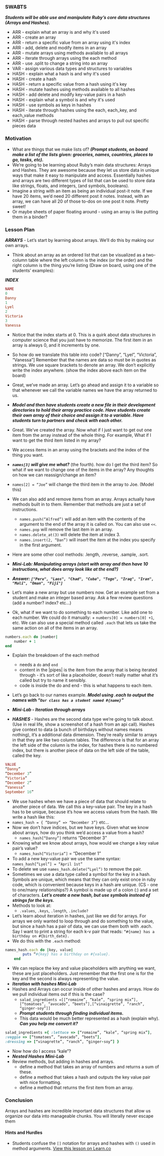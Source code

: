 ### SWABTS
***Students will be able use and manipulate Ruby’s core data structures (Arrays and
Hashes).***

+ ARR - explain what an array is and why it's used
+ ARR - create an array
+ ARR - return a specific value from an array using it's index
+ ARR - add, delete and modify items in an array
+ ARR - mutate arrays using methods available to all arrays
+ ARR - iterate through arrays using the each method
+ ARR - use .split to change a string into an array
+ VAR - assign various data types and structures to variables
+ HASH - explain what a hash is and why it's used
+ HASH - create a hash
+ HASH - return a specific value from a hash using it's key
+ HASH - mutate hashes using methods available to all hashes
+ HASH - add delete and modify key-value pairs in a hash
+ HASH - explain what a symbol is and why it's used
+ HASH - use symbols as keys in hashes
+ HASH - iterate through hashes using the each, each_key, and each_value methods
+ HASH - parse through nested hashes and arrays to pull out specific pieces data

### Motivation
+ What are things that we make lists of? ***(Prompt students, on board make a list of the lists given: groceries, names, countries, places to go, tasks, etc).***
+ We’re going to be learning about Ruby’s main data structures: Arrays and Hashes. They are awesome because they let us store data in unique ways that make it easy to manipulate and access. Essentially hashes and arrays are two different types of list that can be used to store data like strings, floats, and integers, (and symbols, booleans).
+ Imagine a string with an item as being an individual post-it note. If we have 20 items, we’d need 20 different post it notes. Instead, with an array, we can have all 20 of those to-dos on one post it note. Pretty sweet!
+ Or maybe sheets of paper floating around - using an array is like putting them in a binder?

### Lesson Plan 
***ARRAYS*** - Let’s start by learning about arrays. We’ll do this by making our own arrays.

+ Think about an array as an ordered list that can be visualized as a two-column table where the left column is the index (or the order) and the right column is the thing you’re listing (Draw on board, using one of the students’ examples):

***INDEX***

```ruby
NAME
0
Danny
1
Lyel
2
Victoria
3
Vanessa
```

+ Notice that the index starts at 0. This is a quirk about data structures in computer science that you just have to memorize. The first item in an array is always 0, and it increments by one.
+ So how do we translate this table into code?
[“Danny”, “Lyel”, “Victoria”, “Vanessa”]
Remember that the names are data so must be in quotes as strings.
We use square brackets to denote an array.
We don’t explicitly write the index anywhere. (show the index above each item on the board)
+ Great, we’ve made an array. Let’s go ahead and assign it to a variable so that whenever we call the variable names we have the array returned to us.
+ ***Model and then have students create a new file in their development directories to hold their array practice code. Have students create their own array of their choice and assign it to a variable. Have students turn to partners and check with each other.***
+ Great. We’ve created the array. Now what if I just want to get out one item from the array instead of the whole thing. For example, What if I want to get the third item listed in my array?
+ We access items in an array using the brackets and the index of the thing you want.
+ ***`names[3]` will give me what?*** (the fourth). how do I get the third item?
So what if we want to change one of the items in the array? Any thoughts on how we can reassign/change an item?
+ `names[2] = “Joe”` will change the third item in the array to Joe. (Model this)
+ We can also add and remove items from an array. Arrays actually have methods built in to them. Remember that methods are just a set of instructions.
	+ `names.push(“Alfred”)` will add an item with the contents of the argument to the end of the array it is called on. You can also use `<<`.
	+ `names.pop` will remove the last item in an array.
	+ `names.delete_at(3)` will delete the item at index 3.
	+ `names.insert(2, “Dan”)` will insert the item at the index you specify in the first argument.
+ Here are some other cool methods: .length, .reverse, .sample, .sort.
+ ***Mini-Lab: Manipulating arrays (start with array and then have 10 instructions, what does array look like at the end?)***
+ ***Answer: `["Peru", "Laos", "Chad", "Cuba", "Togo", "Iraq", "Iran", "Mali", "Oman", "Fiji"]`*** 

+ Let’s make a new array but use numbers now. Get an example set from a student and make an integer based array. Ask a few review questions (add a number? index? etc…)
+ Ok, what if we want to do something to each number. Like add one to each number. We could do it manually: + `numbers[0] = numbers[0] +1`, etc. We can also use a special method called `.each` that lets us take the same action on all of the items in an array.

```ruby
numbers.each do |number|
	number + 1
end
```

+ Explain the breakdown of the each method
	+ needs a `do` and `end`
	+ content in the |pipes| is the item from the array that is being iterated through - it’s sort of like a placeholder, doesn’t really matter what it’s called but try to name it sensibly.
	+ code is inside the do and end - this is what happens to each item.
+ Let’s go back to our names example. ***Model using .each to output the names with “`Our class has a student named #{name}`”***
+ ***Mini-Lab - Iteration through arrays***


+ ***HASHES*** - Hashes are the second data type we’re going to talk about. (Use in real life, show a screenshot of a hash from an api call). Hashes give context to data (a bunch of birthdays without names means nothing), it’s a additional data dimension. They’re really similar to arrays in that they are like two column tables. The difference is that for an array the left side of the column is the index, for hashes there is no numbered index, but there is another piece of data on the left side of the table, called the key.


```ruby
VALUE
“Danny”
“December 3”
“Victoria”
“December 2”
“Vanessa”
September 16”
```

+ We use hashes when we have a piece of data that should relate to another piece of data. We call this a key-value pair. The key in a hash has to be unique, because it’s how we access values from the hash. We write a hash like this:
+ `names_hash = { “Danny” => “December 3”}` etc…
+ Now we don’t have indices, but we have keys. Given what we know about arrays, how do you think we’d access a value from a hash?
	+ 	`names_hash[“Danny”]` returns “December 3”
+ Knowing what we know about arrays, how would we change a key value pair’s value?
	+ `names_hash[“Victoria”]` = “December 1”
+ To add a new key-value pair we use the same syntax:
	`names_hash[“Lyel”] = “April 1st”`
+ To delete we use `names_hash.delete(“Lyel”)` to remove the pair.
+ Sometimes we use a data type called a symbol for the key in a hash. Symbols are unique, which means that they can only exist once in ruby code, which is convenient because keys in a hash are unique. (CS - one to one/many relationships?) A symbol is made up of a colon (:) and a set of characters. ***Let’s create a new hash, but use symbols instead of strings for the keys.***
+ Methods to look at:
	+ `.values`, `.keys`, `.length`, `.include?`
+ Let’s learn about iteration in hashes, just like we did for arrays. For arrays we only wanted to loop through and do something to the value, but since a hash has a pair of data, we can use them both with .each. Say I want to print a string for each k-v pair that reads: `“#{name} has a birthday on #{birth_date}.`
+ We do this with the `.each` method:

```ruby
names_hash.each do |key, value|
		puts “#{key} has a birthday on #{value}.
	end
```

+ We can replace the key and value placeholders with anything we want, these are just placeholders. Just remember that the first one is for the key and the second is always representing the value.
+ ***Iteration with hashes Mini-Lab***
+ Hashes and Arrays can occur inside of other hashes and arrays. How do we pull individual items out if this is the case?
	+ `salad_ingredients =[[“romaine”, “kale”, “spring mix”],[“tomatoes”, “avocado”, “beets”],[“vinaigrette”, “ranch”, “ginger-soy”]]`
	+ ***Prompt students through finding individual items.***
	+ This data would be much better represented as a hash (explain why). ***Can you help me convert it?***

```ruby
salad_ingredients ={ :lettuce => [“romaine”, “kale”, “spring mix”],
:veggie => [“tomatoes”, “avocado”, “beets”],
:dressing => [“vinagrette”, “ranch”, “ginger-soy”] }
```

+ Now how do I access “kale”?
+ ***Nested Hashes Mini-Lab***
+ Review methods, but adding in hashes and arrays.
	+ define a method that takes an array of numbers and returns a sum of these.
	+ define a method that takes a hash and outputs the key value pair with nice formatting.
	+ define a method that returns the first item from an array.

### Conclusion
Arrays and hashes are incredible important data structures that allow us organize our data into manageable chunks. You will literally never escape them

#### Hints and Hurdles 
+ Students confuse the `[]` notation for arrays and hashes with `()` used in method arguments.
<a href='https://learn.co/lessons/hs-intro-ruby-teachers-guide-array-hash' data-visibility='hidden'>View this lesson on Learn.co</a>
